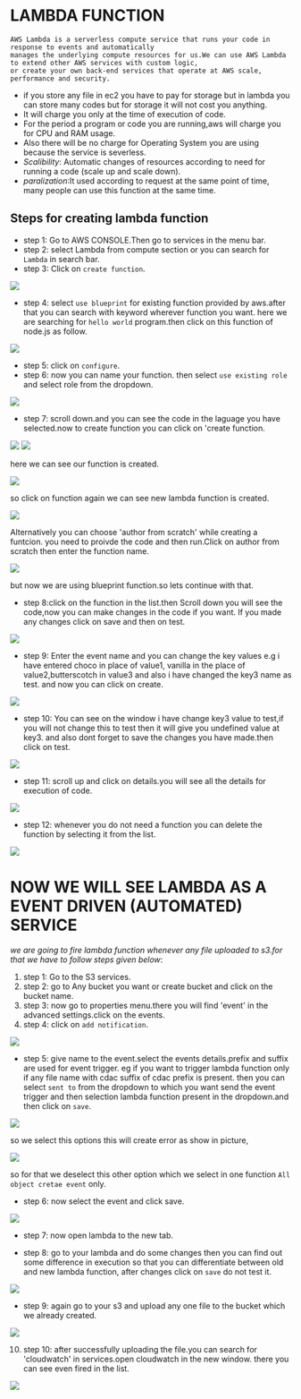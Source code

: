# LAMBDA FUNCTION

```
AWS Lambda is a serverless compute service that runs your code in response to events and automatically 
manages the underlying compute resources for us.We can use AWS Lambda to extend other AWS services with custom logic,
or create your own back-end services that operate at AWS scale, performance and security.
```


- if you store any file in ec2 you have to pay for storage but in lambda you can store many codes but for storage it will not cost you anything.
- It will charge you only at the time of execution of code.
- For the period a program or code you are running,aws will charge you for CPU and RAM usage.
- Also there will be no charge for Operating System you are using because the service is severless.
- *Scalibility*: Automatic changes of resources according to need for running a code (scale up and scale down).
- *paralization*:It used according to request at the same point of time, many people can use this function at the same time.


## Steps for creating lambda function

- step 1: Go to AWS CONSOLE.Then go to services in the menu bar.
- step 2: select Lambda from compute section or you can search for `Lambda` in search bar.
- step 3: Click on `create function`.

<img src="lambda/1 create function.png">


- step 4: select `use blueprint` for existing function provided by aws.after that you can search with keyword wherever function you want.
          here we are searching for `hello world` program.then click on this function of node.js as follow.

<img src="lambda/2 blueprint hello.png">

- step 5: click on `configure`.
- step 6: now you can name your function. then select `use existing role` and select role from the dropdown.



<img src="lambda/3 basic info.png">


- step 7: scroll down.and you can see the code in the laguage you have selected.now to create function you can click on 'create function.


<img src="lambda/4 code.png">


<img src="lambda/4.1.png">


 here we can see our function is created.

<img src="lambda/5 created fun.png">

so click on function again we can see new lambda function is created.

<img src="lambda/5.1 fun.png">

Alternatively you can choose 'author from scratch' while creating a funtcion.
you need to proivde the code and then run.Click on author from scratch then enter the function name.

<img src="lambda/6 create fun from scratch.png">

but now we are using blueprint function.so lets continue with that.

- step 8:click on the function in the list.then Scroll down you will see the code,now you can make changes in the code if you want.
         If you made any changes click on save and then on test.

<img src="lambda/7 prog.png">


- step 9: Enter the event name and you can change the key values e.g i have entered choco in place of value1,
          vanilla in the place of value2,butterscotch in value3 and also i have changed the key3 name as test.
          and now you can click on create.


<img src="lambda/7 test.png">


- step 10: You can see on the window i have change key3 value to test,if you will not change this to test then it will give you undefined value at key3.
           and also dont forget to save the changes you have made.then click on test.

<img src="lambda/8 save.png">


- step 11: scroll up and click on details.you will see all the details for execution of code.

<img src="lambda/8 right.png">

- step 12: whenever you do not need a function you can delete the function by selecting it from the list.

<img src="lambda/9 delete lambda.png">


# NOW WE WILL SEE LAMBDA AS A EVENT DRIVEN (AUTOMATED) SERVICE

*we are going to fire lambda function whenever any file uploaded to s3.for that we have to follow steps given below*:

1. step 1: Go to the S3 services.
2. step 2: go to Any bucket you want or create bucket and click on the bucket name.
3. step 3: now go to properties menu.there you will find 'event' in the advanced settings.click on the events.
4. step 4: click on `add notification`.

<img src="lambda/11.event.png">


- step 5: give name to the event.select the events details.prefix and suffix are used for event trigger.
          eg if you want to trigger lambda function only if any file name with cdac suffix of cdac prefix is present.
          then you can select `sent to` from the dropdown to which you want send the event trigger and  then selection 
          lambda function present in the dropdown.and then click on `save`.


<img src="lambda/11.2.png">

  so we select this options this will create error as show in picture,

<img src="lambda/11.4.png">

so for that we deselect this other option which we select in one function `All object cretae event` only.

- step 6: now select the event and click save.

<img src="lambda/11.6.png">

- step 7: now open lambda to the new tab.

- step 8: go to your lambda and do some changes then you can find out some difference in execution so that you can differentiate
          between old and new lambda function, after changes click on `save` do not test it.

<img src="lambda/12.png">

- step 9: again go to your s3 and upload any one file to the bucket which we already created.

<img src="lambda/13.png">

10. step 10: after successfully uploading the file.you can search for 'cloudwatch' in services.open cloudwatch in the new window.
there you can see even fired in the list.


<img src="lambda/14.png">

